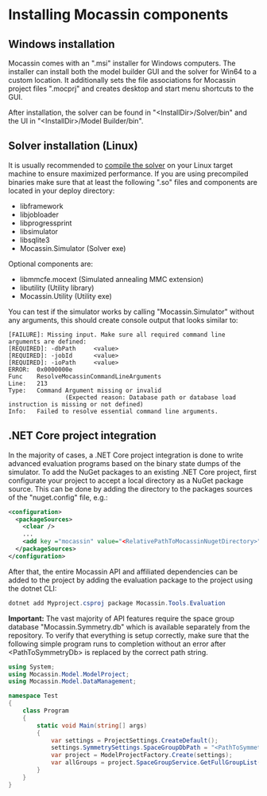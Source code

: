 # Installing Mocassin components

## Windows installation

Mocassin comes with an ".msi" installer for Windows computers. The installer can install both the model builder GUI and the solver for Win64 to a custom location. It additionally sets the file associations for Mocassin project files ".mocprj" and creates desktop and start menu shortcuts to the GUI.

After installation, the solver can be found in "\<InstallDir\>/Solver/bin" and the UI in "\<InstallDir\>/Model Builder/bin".

## Solver installation (Linux)

It is usually recommended to [compile the solver](./technical-info.md) on your Linux target machine to ensure maximized performance. If you are using precompiled binaries make sure that at least the following ".so" files and components are located in your deploy directory:

- libframework
- libjobloader
- libprogressprint
- libsimulator
- libsqlite3
- Mocassin.Simulator (Solver exe)

Optional components are:
- libmmcfe.mocext (Simulated annealing MMC extension)
- libutility (Utility library)
- Mocassin.Utility (Utility exe)

You can test if the simulator works by calling "Mocassin.Simulator" without any arguments, this should create console output that looks similar to:
```text
[FAILURE]: Missing input. Make sure all required command line arguments are defined:
[REQUIRED]: -dbPath     <value>
[REQUIRED]: -jobId      <value>
[REQUIRED]: -ioPath     <value>
ERROR:  0x0000000e
Func    ResolveMocassinCommandLineArguments
Line:   213
Type:   Command Argument missing or invalid
                (Expected reason: Database path or database load instruction is missing or not defined)
Info:   Failed to resolve essential command line arguments.
```

## .NET Core project integration

In the majority of cases, a .NET Core project integration is done to write advanced evaluation programs based on the binary state dumps of the simulator. To add the NuGet packages to an existing .NET Core project, first configurate your project to accept a local directory as a NuGet package source. This can be done by adding the directory to the packages sources of the "nuget.config" file, e.g.:

```xml
<configuration>
  <packageSources>
    <clear />
    ...
    <add key ="mocassin" value="<RelativePathToMocassinNugetDirectory>"/>
  </packageSources>
</configuration>
```

After that, the entire Mocassin API and affiliated dependencies can be added to the project by adding the evaluation package to the project using the dotnet CLI:

```powershell
dotnet add Myproject.csproj package Mocassin.Tools.Evaluation
```

**Important:** The vast majority of API features require the space group database "Mocassin.Symmetry.db" which is available separately from the repository. To verify that everything is setup correctly, make sure that the following simple program runs to completion without an error after \<PathToSymmetryDb\> is replaced by the correct path string.

```csharp
using System;
using Mocassin.Model.ModelProject;
using Mocassin.Model.DataManagement;

namespace Test
{
    class Program
    {
        static void Main(string[] args)
        {
            var settings = ProjectSettings.CreateDefault();
            settings.SymmetrySettings.SpaceGroupDbPath = "<PathToSymmetryDb>";
            var project = ModelProjectFactory.Create(settings);
            var allGroups = project.SpaceGroupService.GetFullGroupList();
        }
    }
}
```